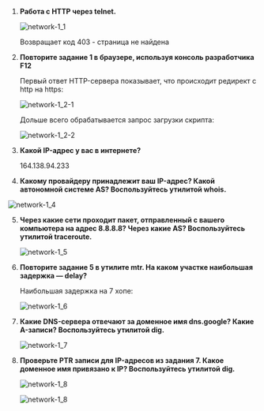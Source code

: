 1. **Работа c HTTP через telnet.**
      
    ![network-1_1](img/network-1_1.png)
    
    Возвращает код 403 - страница не найдена
      
2. **Повторите задание 1 в браузере, используя консоль разработчика F12**

    Первый ответ HTTP-сервера показывает, что происходит редирект с http на https:

   ![network-1_2-1](img/network-1_2-1.png)
   
   Дольше всего обрабатывается запрос загрузки скрипта:
   
   ![network-1_2-2](img/network-1_2-2.png)
   
3. **Какой IP-адрес у вас в интернете?**

   164.138.94.233
   
4. **Какому провайдеру принадлежит ваш IP-адрес? Какой автономной системе AS? Воспользуйтесь утилитой whois.**

  ![network-1_4](img/network-1_4.png)
  
5. **Через какие сети проходит пакет, отправленный с вашего компьютера на адрес 8.8.8.8? Через какие AS? Воспользуйтесь утилитой traceroute.**

   ![network-1_5](img/network-1_5.png)
   
6. **Повторите задание 5 в утилите mtr. На каком участке наибольшая задержка — delay?**

    Наибольшая задержка на 7 хопе:
    
    ![network-1_6](img/network-1_6.png)
    
7. **Какие DNS-сервера отвечают за доменное имя dns.google? Какие A-записи? Воспользуйтесь утилитой dig.**

    ![network-1_7](img/network-1_7.png)
    
8. **Проверьте PTR записи для IP-адресов из задания 7. Какое доменное имя привязано к IP? Воспользуйтесь утилитой dig.**

    ![network-1_8](img/network-1_8-1.png)
    
    ![network-1_8](img/network-1_8-2.png)

